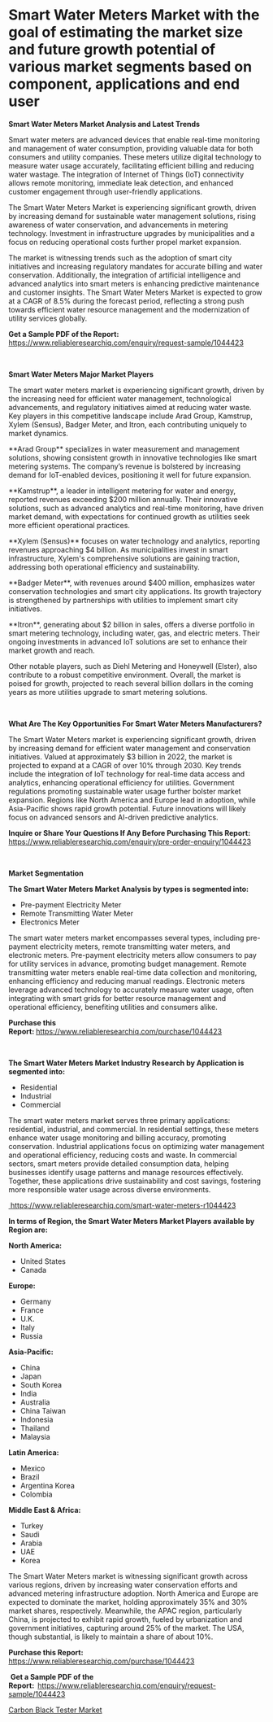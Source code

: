 <p><h1>Smart Water Meters Market with the goal of estimating the market size and future growth potential of various market segments based on component, applications and end user</h1></p><p><strong>Smart Water Meters Market Analysis and Latest Trends</strong></p>
<p><p>Smart water meters are advanced devices that enable real-time monitoring and management of water consumption, providing valuable data for both consumers and utility companies. These meters utilize digital technology to measure water usage accurately, facilitating efficient billing and reducing water wastage. The integration of Internet of Things (IoT) connectivity allows remote monitoring, immediate leak detection, and enhanced customer engagement through user-friendly applications.</p><p>The Smart Water Meters Market is experiencing significant growth, driven by increasing demand for sustainable water management solutions, rising awareness of water conservation, and advancements in metering technology. Investment in infrastructure upgrades by municipalities and a focus on reducing operational costs further propel market expansion. </p><p>The market is witnessing trends such as the adoption of smart city initiatives and increasing regulatory mandates for accurate billing and water conservation. Additionally, the integration of artificial intelligence and advanced analytics into smart meters is enhancing predictive maintenance and customer insights. The Smart Water Meters Market is expected to grow at a CAGR of 8.5% during the forecast period, reflecting a strong push towards efficient water resource management and the modernization of utility services globally.</p></p>
<p><strong>Get a Sample PDF of the Report:&nbsp;</strong> <a href="https://www.reliableresearchiq.com/enquiry/request-sample/1044423?utm_campaign=2732&utm_medium=2&utm_source=Github&utm_content=ia&utm_term=11042025&utm_id=smart-water-meters">https://www.reliableresearchiq.com/enquiry/request-sample/1044423</a></p>
<p>&nbsp;</p>
<p><strong>Smart Water Meters Major Market Players</strong></p>
<p><p>The smart water meters market is experiencing significant growth, driven by the increasing need for efficient water management, technological advancements, and regulatory initiatives aimed at reducing water waste. Key players in this competitive landscape include Arad Group, Kamstrup, Xylem (Sensus), Badger Meter, and Itron, each contributing uniquely to market dynamics.</p><p>**Arad Group** specializes in water measurement and management solutions, showing consistent growth in innovative technologies like smart metering systems. The company’s revenue is bolstered by increasing demand for IoT-enabled devices, positioning it well for future expansion.</p><p>**Kamstrup**, a leader in intelligent metering for water and energy, reported revenues exceeding $200 million annually. Their innovative solutions, such as advanced analytics and real-time monitoring, have driven market demand, with expectations for continued growth as utilities seek more efficient operational practices.</p><p>**Xylem (Sensus)** focuses on water technology and analytics, reporting revenues approaching $4 billion. As municipalities invest in smart infrastructure, Xylem's comprehensive solutions are gaining traction, addressing both operational efficiency and sustainability.</p><p>**Badger Meter**, with revenues around $400 million, emphasizes water conservation technologies and smart city applications. Its growth trajectory is strengthened by partnerships with utilities to implement smart city initiatives.</p><p>**Itron**, generating about $2 billion in sales, offers a diverse portfolio in smart metering technology, including water, gas, and electric meters. Their ongoing investments in advanced IoT solutions are set to enhance their market growth and reach.</p><p>Other notable players, such as Diehl Metering and Honeywell (Elster), also contribute to a robust competitive environment. Overall, the market is poised for growth, projected to reach several billion dollars in the coming years as more utilities upgrade to smart metering solutions.</p></p>
<p>&nbsp;</p>
<p><strong>What Are The Key Opportunities For Smart Water Meters Manufacturers?</strong></p>
<p><p>The Smart Water Meters market is experiencing significant growth, driven by increasing demand for efficient water management and conservation initiatives. Valued at approximately $3 billion in 2022, the market is projected to expand at a CAGR of over 10% through 2030. Key trends include the integration of IoT technology for real-time data access and analytics, enhancing operational efficiency for utilities. Government regulations promoting sustainable water usage further bolster market expansion. Regions like North America and Europe lead in adoption, while Asia-Pacific shows rapid growth potential. Future innovations will likely focus on advanced sensors and AI-driven predictive analytics.</p></p>
<p><strong>Inquire or Share Your Questions If Any Before Purchasing This Report:</strong> <a href="https://www.reliableresearchiq.com/enquiry/pre-order-enquiry/1044423?utm_campaign=2732&utm_medium=2&utm_source=Github&utm_content=ia&utm_term=11042025&utm_id=smart-water-meters">https://www.reliableresearchiq.com/enquiry/pre-order-enquiry/1044423</a></p>
<p>&nbsp;</p>
<p><strong>Market Segmentation</strong></p>
<p><strong>The Smart Water Meters Market Analysis by types is segmented into:</strong></p>
<p><ul><li>Pre-payment Electricity Meter</li><li>Remote Transmitting Water Meter</li><li>Electronics Meter</li></ul></p>
<p><p>The smart water meters market encompasses several types, including pre-payment electricity meters, remote transmitting water meters, and electronic meters. Pre-payment electricity meters allow consumers to pay for utility services in advance, promoting budget management. Remote transmitting water meters enable real-time data collection and monitoring, enhancing efficiency and reducing manual readings. Electronic meters leverage advanced technology to accurately measure water usage, often integrating with smart grids for better resource management and operational efficiency, benefiting utilities and consumers alike.</p></p>
<p><strong>Purchase this Report:&nbsp;</strong><a href="https://www.reliableresearchiq.com/purchase/1044423?utm_campaign=2732&utm_medium=2&utm_source=Github&utm_content=ia&utm_term=11042025&utm_id=smart-water-meters">https://www.reliableresearchiq.com/purchase/1044423</a></p>
<p>&nbsp;</p>
<p><strong>The Smart Water Meters Market Industry Research by Application is segmented into:</strong></p>
<p><ul><li>Residential</li><li>Industrial</li><li>Commercial</li></ul></p>
<p><p>The smart water meters market serves three primary applications: residential, industrial, and commercial. In residential settings, these meters enhance water usage monitoring and billing accuracy, promoting conservation. Industrial applications focus on optimizing water management and operational efficiency, reducing costs and waste. In commercial sectors, smart meters provide detailed consumption data, helping businesses identify usage patterns and manage resources effectively. Together, these applications drive sustainability and cost savings, fostering more responsible water usage across diverse environments.</p></p>
<p><a href="https://www.reliableresearchiq.com/smart-water-meters-r1044423?utm_campaign=2732&utm_medium=2&utm_source=Github&utm_content=ia&utm_term=11042025&utm_id=smart-water-meters">&nbsp;https://www.reliableresearchiq.com/smart-water-meters-r1044423</a></p>
<p><strong>In terms of Region, the Smart Water Meters Market Players available by Region are:</strong></p>
<p>
    <p> <strong> North America: </strong>
        <ul>
            <li>United States</li>
            <li>Canada</li>
        </ul>
        </p> 
    <p> <strong> Europe: </strong>
        <ul>
            <li>Germany</li>
            <li>France</li>
            <li>U.K.</li>
            <li>Italy</li>
            <li>Russia</li>
        </ul>
        </p> 
    <p> <strong> Asia-Pacific: </strong>
        <ul>
            <li>China</li>
            <li>Japan</li>
            <li>South Korea</li>
            <li>India</li>
            <li>Australia</li>
            <li>China Taiwan</li>
            <li>Indonesia</li>
            <li>Thailand</li>
            <li>Malaysia</li>
        </ul>
        </p> 
    <p> <strong> Latin America: </strong>
        <ul>
            <li>Mexico</li>
            <li>Brazil</li>
            <li>Argentina Korea</li>
            <li>Colombia</li>
        </ul>
        </p> 
    <p> <strong> Middle East & Africa: </strong>
        <ul>
            <li>Turkey</li>
            <li>Saudi</li>
            <li>Arabia</li>
            <li>UAE</li>
            <li>Korea</li>
        </ul>
    </p>
    </p>
<p><p>The Smart Water Meters market is witnessing significant growth across various regions, driven by increasing water conservation efforts and advanced metering infrastructure adoption. North America and Europe are expected to dominate the market, holding approximately 35% and 30% market shares, respectively. Meanwhile, the APAC region, particularly China, is projected to exhibit rapid growth, fueled by urbanization and government initiatives, capturing around 25% of the market. The USA, though substantial, is likely to maintain a share of about 10%.</p></p>
<p><strong>Purchase this Report: </strong><a href="https://www.reliableresearchiq.com/purchase/1044423?utm_campaign=2732&utm_medium=2&utm_source=Github&utm_content=ia&utm_term=11042025&utm_id=smart-water-meters">https://www.reliableresearchiq.com/purchase/1044423</a></p>
<p>&nbsp;<strong>Get a Sample PDF of the Report:&nbsp;&nbsp;</strong><a href="https://www.reliableresearchiq.com/enquiry/request-sample/1044423?utm_campaign=2732&utm_medium=2&utm_source=Github&utm_content=ia&utm_term=11042025&utm_id=smart-water-meters">https://www.reliableresearchiq.com/enquiry/request-sample/1044423</a></p>
<p><strong></strong></p>
<p><p><a href="https://github.com/kaniselway4c/Market-Research-Report-List-1/blob/main/carbon-black-tester-market.md?utm_campaign=2732&utm_medium=2&utm_source=Github&utm_content=ia&utm_term=11042025&utm_id=smart-water-meters">Carbon Black Tester Market</a></p></p>